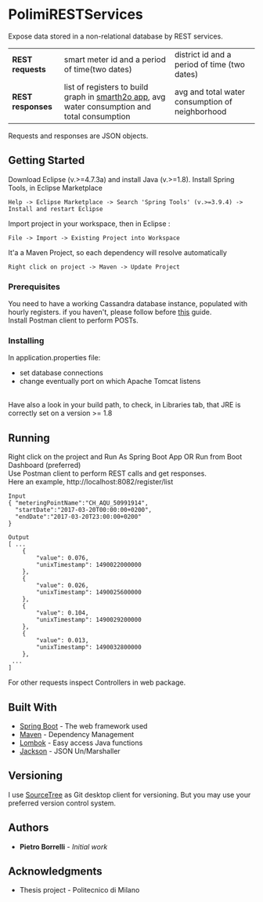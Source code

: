 # PolimiRESTServices

Expose data stored in a non-relational database by REST services.<br>
<table>
  <tr>
    <td><b>REST requests</b></td>
    <td>smart meter id and a period of time(two dates)</td>
    <td>district id and a period of time (two dates)</td>
  <tr> 
    <td><b>REST responses</b></td>
    <td>list of registers to build graph in <a href="https://github.com/pietroborrelli/smarth2oapp">smarth2o app</a>, avg water consumption and total consumption</td>
    <td>avg and total water consumption of neighborhood</td>
</table>
Requests and responses are JSON objects.

## Getting Started
Download Eclipse (v.>=4.7.3a) and install Java (v.>=1.8).
Install Spring Tools, in Eclipse Marketplace
```
Help -> Eclipse Marketplace -> Search 'Spring Tools' (v.>=3.9.4) -> Install and restart Eclipse
```
Import project in your workspace, then in Eclipse :
```
File -> Import -> Existing Project into Workspace
```
It'a a Maven Project, so each dependency will resolve automatically
```
Right click on project -> Maven -> Update Project
```

### Prerequisites

You need to have a working Cassandra database instance, populated with hourly registers. if you haven't, please follow before <a href="https://github.com/pietroborrelli/spring-data-cassandra" target="_blank" >this</a> guide.
<br>
Install Postman client to perform POSTs.

### Installing

In application.properties file:<br>
- set database connections <br>
- change eventually port on which Apache Tomcat listens
<br>
Have also a look in your build path, to check, in Libraries tab, that JRE is correctly set on a version >= 1.8

## Running 

Right click on the project and Run As Spring Boot App OR Run from Boot Dashboard (preferred)<br>
Use Postman client to perform REST calls and get responses.<br>
Here an example, http://localhost:8082/register/list 
```
Input
{ "meteringPointName":"CH_AQU_50991914",
  "startDate":"2017-03-20T00:00:00+0200",
  "endDate":"2017-03-20T23:00:00+0200"
}

Output
[ ...
    {
        "value": 0.076,
        "unixTimestamp": 1490022000000
    },
    {
        "value": 0.026,
        "unixTimestamp": 1490025600000
    },
    {
        "value": 0.104,
        "unixTimestamp": 1490029200000
    },
    {
        "value": 0.013,
        "unixTimestamp": 1490032800000
    },
 ...
]
```
For other requests inspect Controllers in web package.

## Built With

* [Spring Boot](https://spring.io/projects/spring-boot) - The web framework used
* [Maven](https://maven.apache.org/) - Dependency Management
* [Lombok](https://projectlombok.org/) - Easy access Java functions
* [Jackson](https://github.com/FasterXML/jackson/) - JSON Un/Marshaller

## Versioning

I use [SourceTree](https://www.sourcetreeapp.com/) as Git desktop client for versioning. But you may use your preferred  version control system.

## Authors

* **Pietro Borrelli** - *Initial work*

## Acknowledgments

* Thesis project - Politecnico di Milano

